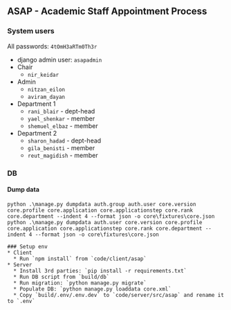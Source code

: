 ## ASAP - Academic Staff Appointment Process

### System users

All passwords: `4tOmH3aRTm0Th3r`

* django admin user: `asapadmin`
* Chair
  * `nir_keidar`
* Admin
  * `nitzan_eilon`
  * `aviram_dayan`
* Department 1
  * `rani_blair` - dept-head
  * `yael_shenkar` - member
  * `shemuel_elbaz` - member
* Department 2
  * `sharon_hadad` - dept-head
  * `gila_benisti` - member
  * `reut_magidish` - member

### DB
#### Dump data
```
python .\manage.py dumpdata auth.group auth.user core.version core.profile core.application core.applicationstep core.rank core.department --indent 4 --format json -o core\fixtures\core.json
python .\manage.py dumpdata auth.user core.version core.profile core.application core.applicationstep core.rank core.department --indent 4 --format json -o core\fixtures\core.json

### Setup env
* Client
  * Run `npm install` from `code/client/asap`
* Server
  * Install 3rd parties: `pip install -r requirements.txt`
  * Run DB script from `build/db`
  * Run migration: `python manage.py migrate`
  * Populate DB: `python manage.py loaddata core.xml`
  * Copy `build/.env/.env.dev` to `code/server/src/asap` and rename it to `.env`
